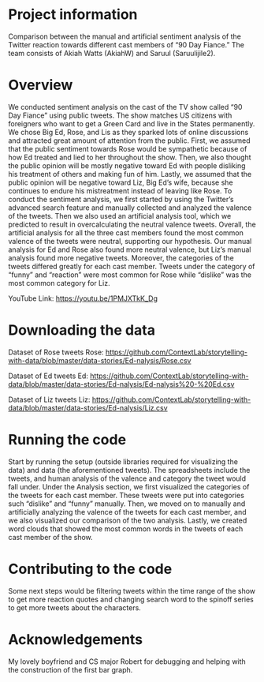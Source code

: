 # Project information

Comparison between the manual and artificial sentiment analysis of the Twitter reaction towards different cast members of “90 Day Fiance.” The team consists of Akiah Watts (AkiahW) and Saruul (Saruulijile2).

# Overview

We conducted sentiment analysis on the cast of the TV show called “90 Day Fiance” using public tweets. The show matches US citizens with foreigners who want to get a Green Card and live in the States permanently. We chose Big Ed, Rose, and Lis as they sparked lots of online discussions and attracted great amount of attention from the public. First, we assumed that the public sentiment towards Rose would be sympathetic because of how Ed treated and lied to her throughout the show. Then, we also thought the public opinion will be mostly negative toward Ed with people disliking his treatment of others and making fun of him. Lastly, we assumed that the public opinion will be negative toward Liz, Big Ed’s wife, because she continues to endure his mistreatment instead of leaving like Rose. To conduct the sentiment analysis, we first started by using the Twitter’s advanced search feature and manually collected and analyzed the valence of the tweets. Then we also used an artificial analysis tool, which we predicted to result in overcalculating the neutral valence tweets. Overall, the artificial analysis for all the three cast members found the most common valence of the tweets were neutral, supporting our hypothesis. Our manual analysis for Ed and Rose also found more neutral valence, but Liz’s manual analysis found more negative tweets. Moreover, the categories of the tweets differed greatly for each cast member. Tweets under the category of “funny” and “reaction” were most common for Rose while “dislike” was the most common category for Liz. 

YouTube Link: https://youtu.be/1PMJXTkK_Dg

# Downloading the data

Dataset of Rose tweets
Rose: https://github.com/ContextLab/storytelling-with-data/blob/master/data-stories/Ed-nalysis/Rose.csv

Dataset of Ed tweets
Ed: https://github.com/ContextLab/storytelling-with-data/blob/master/data-stories/Ed-nalysis/Ed-nalysis%20-%20Ed.csv

Dataset of Liz tweets
Liz: https://github.com/ContextLab/storytelling-with-data/blob/master/data-stories/Ed-nalysis/Liz.csv

# Running the code

Start by running the setup (outside libraries required for visualizing the data) and data (the aforementioned tweets). The spreadsheets include the tweets, and human analysis of the valence and category the tweet would fall under. Under the Analysis section, we first visualized the categories of the tweets for each cast member. These tweets were put into categories such “dislike” and “funny” manually. Then, we moved on to manually and artificially analyzing the valence of the tweets for each cast member, and we also visualized our comparison of the two analysis. Lastly, we created word clouds that showed the most common words in the tweets of each cast member of the show.  

# Contributing to the code

Some next steps would be filtering tweets within the time range of the show to get more reaction quotes and changing search word to the spinoff series to get more tweets about the characters.

# Acknowledgements

My lovely boyfriend and CS major Robert for debugging and helping with the construction of the first bar graph. 

